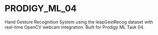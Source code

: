 # PRODIGY_ML_04
Hand Gesture Recognition System using the leapGestRecog dataset with real-time OpenCV webcam integration. Built for Prodigy ML Task 04.
